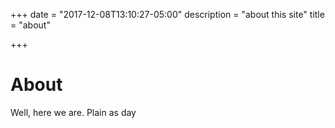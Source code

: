 +++
date = "2017-12-08T13:10:27-05:00"
description = "about this site"
title = "about"

+++
# About 

Well, here we are. Plain as day
